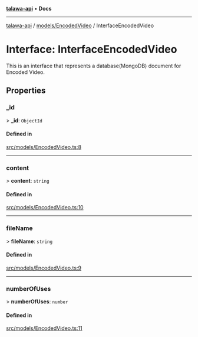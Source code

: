 [**talawa-api**](../../../README.md) • **Docs**

***

[talawa-api](../../../modules.md) / [models/EncodedVideo](../README.md) / InterfaceEncodedVideo

# Interface: InterfaceEncodedVideo

This is an interface that represents a database(MongoDB) document for Encoded Video.

## Properties

### \_id

\> **\_id**: `ObjectId`

#### Defined in

[src/models/EncodedVideo.ts:8](https://github.com/PalisadoesFoundation/talawa-api/blob/2f8fb6988cd34004fbbf76550c8eef691b861a19/src/models/EncodedVideo.ts#L8)

***

### content

\> **content**: `string`

#### Defined in

[src/models/EncodedVideo.ts:10](https://github.com/PalisadoesFoundation/talawa-api/blob/2f8fb6988cd34004fbbf76550c8eef691b861a19/src/models/EncodedVideo.ts#L10)

***

### fileName

\> **fileName**: `string`

#### Defined in

[src/models/EncodedVideo.ts:9](https://github.com/PalisadoesFoundation/talawa-api/blob/2f8fb6988cd34004fbbf76550c8eef691b861a19/src/models/EncodedVideo.ts#L9)

***

### numberOfUses

\> **numberOfUses**: `number`

#### Defined in

[src/models/EncodedVideo.ts:11](https://github.com/PalisadoesFoundation/talawa-api/blob/2f8fb6988cd34004fbbf76550c8eef691b861a19/src/models/EncodedVideo.ts#L11)
